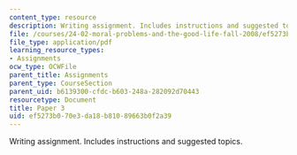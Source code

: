 ```yaml
---
content_type: resource
description: Writing assignment. Includes instructions and suggested topics.
file: /courses/24-02-moral-problems-and-the-good-life-fall-2008/ef5273b070e3da18b81089663b0f2a39_paper_3.pdf
file_type: application/pdf
learning_resource_types:
- Assignments
ocw_type: OCWFile
parent_title: Assignments
parent_type: CourseSection
parent_uid: b6139300-cfdc-b603-248a-282092d70443
resourcetype: Document
title: Paper 3
uid: ef5273b0-70e3-da18-b810-89663b0f2a39
---
```

Writing assignment. Includes instructions and suggested topics.

